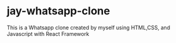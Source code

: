 # jay-whatsapp-clone

This is a Whatsapp clone created by myself using HTML,CSS, and Javascript with React Framework
